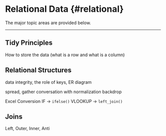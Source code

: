 
# Relational Data {#relational}


The major topic areas are provided below.

***

## Tidy Principles

How to store the data (what is a row and what is a column)

## Relational Structures

 data integrity, the role of keys, ER diagram
 
 spread, gather conversation with normalization backdrop

Excel Conversion
IF -> `ifelse()`
VLOOKUP -> `left_join()`

## Joins

Left, Outer, Inner, Anti
